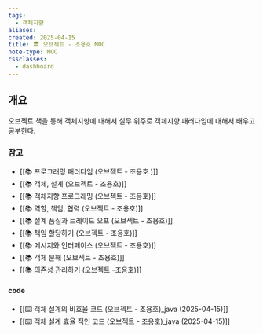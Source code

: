 ```yaml
---
tags:
  - 객체지향
aliases: 
created: 2025-04-15
title: 🏛️ 오브젝트 - 조용호 MOC
note-type: MOC
cssclasses:
  - dashboard
---
```


## 개요

오브젝트 책을 통해 객체지향에 대해서 실무 위주로 객체지향 패러다임에 대해서 배우고 공부한다.



### 참고

- [[📚 프로그래밍 패러다임 (오브젝트 - 조용호 )]]
- [[📚 객체, 설계 (오브젝트 - 조용호)]]
- [[📚 객체지향 프로그래밍 (오브젝트 - 조용호)]]
- [[📚 역할, 책임, 협력 (오브젝트 - 조용호)]]
- [[📚 설계 품질과 트레이드 오프 (오브젝트 - 조용호)]]
- [[📚 책임 할당하기 (오브젝트 - 조용호)]]
- [[📚 메시지와 인터페이스 (오브젝트 - 조용호)]]
- [[📚 객체 분해 (오브젝트 - 조용호)]]
- [[📚 의존성 관리하기 (오브젝트 -조용호)]]

#### code

- [[⌨️ 객체 설계의 비효율 코드 (오브젝트 - 조용호)_java (2025-04-15)]]
- [[⌨️ 객체 설계 효율 적인 코드 (오브젝트 - 조용호)_java (2025-04-15)]]